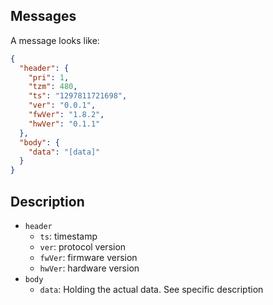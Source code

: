 ## Messages

A message looks like:

<!--message-object-->

```json
{
  "header": {
    "pri": 1,
    "tzm": 480,
    "ts": "1297811721698",
    "ver": "0.0.1",
    "fwVer": "1.8.2",
    "hwVer": "0.1.1"
  },
  "body": {
    "data": "[data]"
  }
}
```

## Description

- `header`
  - `ts`: timestamp
  - `ver`: protocol version
  - `fwVer`: firmware version
  - `hwVer`: hardware version
- `body`
  - `data`: Holding the actual data. See specific description

<!--message-object-end-->
